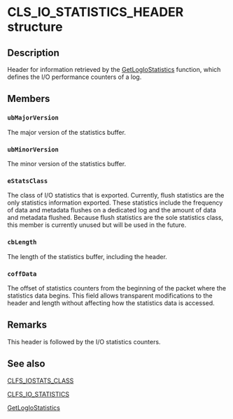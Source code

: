 # CLS_IO_STATISTICS_HEADER structure

## Description

Header for information retrieved by the [GetLogIoStatistics](https://learn.microsoft.com/windows/desktop/api/clfsw32/nf-clfsw32-getlogiostatistics) function, which defines the I/O performance counters of a log.

## Members

### `ubMajorVersion`

The major version of the statistics buffer.

### `ubMinorVersion`

The minor version of the statistics buffer.

### `eStatsClass`

The class of I/O statistics that is exported. Currently, flush statistics are the only statistics information exported. These statistics include the frequency of data and metadata flushes on a dedicated log and the amount of data and metadata flushed. Because flush statistics are the sole statistics class, this member is currently unused but will be used in the future.

### `cbLength`

The length of the statistics buffer, including the header.

### `coffData`

The offset of statistics counters from the beginning of the packet where the statistics data begins. This field allows transparent modifications to the header and length without affecting how the statistics data is accessed.

## Remarks

This header is followed by the I/O statistics counters.

## See also

[CLFS_IOSTATS_CLASS](https://learn.microsoft.com/windows/desktop/api/clfs/ne-clfs-clfs_iostats_class)

[CLFS_IO_STATISTICS](https://learn.microsoft.com/windows/desktop/api/clfs/ns-clfs-cls_io_statistics)

[GetLogIoStatistics](https://learn.microsoft.com/windows/desktop/api/clfsw32/nf-clfsw32-getlogiostatistics)